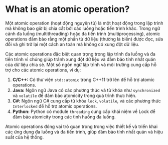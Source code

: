 # What is an atomic operation?

Một atomic operation (hoạt động nguyên tử) là một hoạt động trong lập trình mà không bao giờ bị chia cắt bởi các luồng hoặc tiến trình khác. Trong ngữ cảnh đa luồng (multithreading) hoặc đa tiến trình (multiprocessing), atomic operations đảm bảo rằng một phần tử dữ liệu (thường là biến) được đọc, sửa đổi và ghi trở lại một cách an toàn mà không có xung đột dữ liệu.

Các atomic operations đặc biệt quan trọng trong lập trình đa luồng và đa tiến trình vì chúng giúp tránh xung đột dữ liệu và đảm bảo tính nhất quán của dữ liệu chia sẻ. Một số ngôn ngữ lập trình và môi trường cung cấp hỗ trợ cho các atomic operations, ví dụ:

1. **C/C++:** Có thư viện `std::atomic` trong C++11 trở lên để hỗ trợ atomic operations.
2. **Java:** Ngôn ngữ Java có các phương thức và từ khóa như `synchronized` và `volatile` để đảm bảo atomicity trong quá trình thực hiện.
3. **C#:** Ngôn ngữ C# cung cấp từ khóa `lock`, `volatile`, và các phương thức `Interlocked` để hỗ trợ atomic operations.
4. **Python:** Python có module `threading` cung cấp khái niệm về Lock để đảm bảo atomicity trong các tình huống đa luồng.

Atomic operations đóng vai trò quan trọng trong việc thiết kế và triển khai các ứng dụng đa luồng và đa tiến trình, giúp đảm bảo tính nhất quán và hiệu suất của hệ thống.